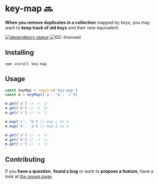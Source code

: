 # key-map 🔜

**When you remove duplicates in a collection** mapped by keys, you may want to **keep track of old keys** and their new equivalent.

[![dependency status](https://img.shields.io/david/derhuerst/key-map.svg)](https://david-dm.org/derhuerst/key-map#info=dependencies)
![ISC-licensed](https://img.shields.io/github/license/derhuerst/key-map.svg)


## Installing

```
npm install key-map
```


## Usage

```js
const keyMap = require('key-map')
const m = keyMap(['a', 'b', 'c'])

m.get('a') // -> 'a'
m.get('b') // -> 'b'
m.get('c') // -> 'c'

m.map('c', 'b') // map c to b
m.map('b', 'a') // map b to a

m.get('a') // -> 'a'
m.get('b') // -> 'a'
m.get('c') // -> 'a'
```


## Contributing

If you **have a question**, **found a bug** or want to **propose a feature**, have a look at [the issues page](https://github.com/derhuerst/key-map/issues).
